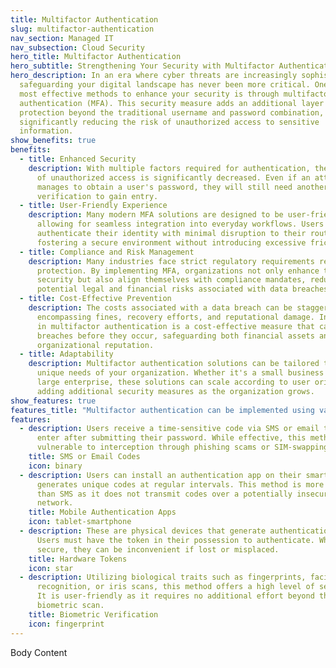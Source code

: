 ```yaml
---
title: Multifactor Authentication
slug: multifactor-authentication
nav_section: Managed IT
nav_subsection: Cloud Security
hero_title: Multifactor Authentication
hero_subtitle: Strengthening Your Security with Multifactor Authentication
hero_description: In an era where cyber threats are increasingly sophisticated,
  safeguarding your digital landscape has never been more critical. One of the
  most effective methods to enhance your security is through multifactor
  authentication (MFA). This security measure adds an additional layer of
  protection beyond the traditional username and password combination,
  significantly reducing the risk of unauthorized access to sensitive
  information.
show_benefits: true
benefits:
  - title: Enhanced Security
    description: With multiple factors required for authentication, the likelihood
      of unauthorized access is significantly decreased. Even if an attacker
      manages to obtain a user's password, they will still need another form of
      verification to gain entry.
  - title: User-Friendly Experience
    description: Many modern MFA solutions are designed to be user-friendly,
      allowing for seamless integration into everyday workflows. Users can
      authenticate their identity with minimal disruption to their routine,
      fostering a secure environment without introducing excessive friction
  - title: Compliance and Risk Management
    description: Many industries face strict regulatory requirements related to data
      protection. By implementing MFA, organizations not only enhance their
      security but also align themselves with compliance mandates, reducing
      potential legal and financial risks associated with data breaches.
  - title: Cost-Effective Prevention
    description: The costs associated with a data breach can be staggering,
      encompassing fines, recovery efforts, and reputational damage. Investing
      in multifactor authentication is a cost-effective measure that can prevent
      breaches before they occur, safeguarding both financial assets and
      organizational reputation.
  - title: Adaptability
    description: Multifactor authentication solutions can be tailored to suit the
      unique needs of your organization. Whether it's a small business or a
      large enterprise, these solutions can scale according to user orientation,
      adding additional security measures as the organization grows.
show_features: true
features_title: "Multifactor authentication can be implemented using various methods:"
features:
  - description: Users receive a time-sensitive code via SMS or email that they must
      enter after submitting their password. While effective, this method can be
      vulnerable to interception through phishing scams or SIM-swapping attacks.
    title: SMS or Email Codes
    icon: binary
  - description: Users can install an authentication app on their smartphones, which
      generates unique codes at regular intervals. This method is more secure
      than SMS as it does not transmit codes over a potentially insecure
      network.
    title: Mobile Authentication Apps
    icon: tablet-smartphone
  - description: These are physical devices that generate authentication codes.
      Users must have the token in their possession to authenticate. While very
      secure, they can be inconvenient if lost or misplaced.
    title: Hardware Tokens
    icon: star
  - description: Utilizing biological traits such as fingerprints, facial
      recognition, or iris scans, this method offers a high level of security.
      It is user-friendly as it requires no additional effort beyond the
      biometric scan.
    title: Biometric Verification
    icon: fingerprint
---
```

Body Content
